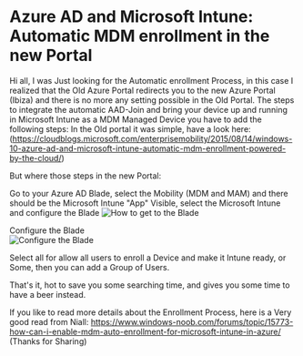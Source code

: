 # Azure AD and Microsoft Intune: Automatic MDM enrollment in the new Portal


Hi all, I was Just looking for the Automatic enrollment Process, in this case I realized that the Old Azure Portal redirects you to the new Azure Portal (Ibiza) and there is no more any setting possible in the Old Portal.
The steps to integrate the automatic AAD-Join and bring your device up and running in Microsoft Intune as a MDM Managed Device you have to add the following steps:
In the Old portal it was simple, have a look here: (https://cloudblogs.microsoft.com/enterprisemobility/2015/08/14/windows-10-azure-ad-and-microsoft-intune-automatic-mdm-enrollment-powered-by-the-cloud/)

But where those steps in the new Portal:

Go to your Azure AD Blade, select the Mobility (MDM and MAM) and there should be the Microsoft Intune "App" Visible, select the Microsoft Intune and configure the Blade
![How to get to the Blade](images/azure-mdm-intune.png)


Configure the Blade                                                                     
![Configure the Blade](Images/azure-intune-configure-scope.png)


Select all for allow all users to enroll a Device and make it Intune ready, or Some, then you can add a Group of Users.

That's it, hot to save you some searching time, and gives you some time to have a beer instead.

If you like to read more details about the Enrollment Process, here is a Very good read from Niall: https://www.windows-noob.com/forums/topic/15773-how-can-i-enable-mdm-auto-enrollment-for-microsoft-intune-in-azure/
(Thanks for Sharing)

